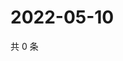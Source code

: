 # 2022-05-10

共 0 条

<!-- BEGIN WEIBO -->
<!-- 最后更新时间 Tue May 10 2022 07:16:40 GMT+0800 (China Standard Time) -->

<!-- END WEIBO -->
